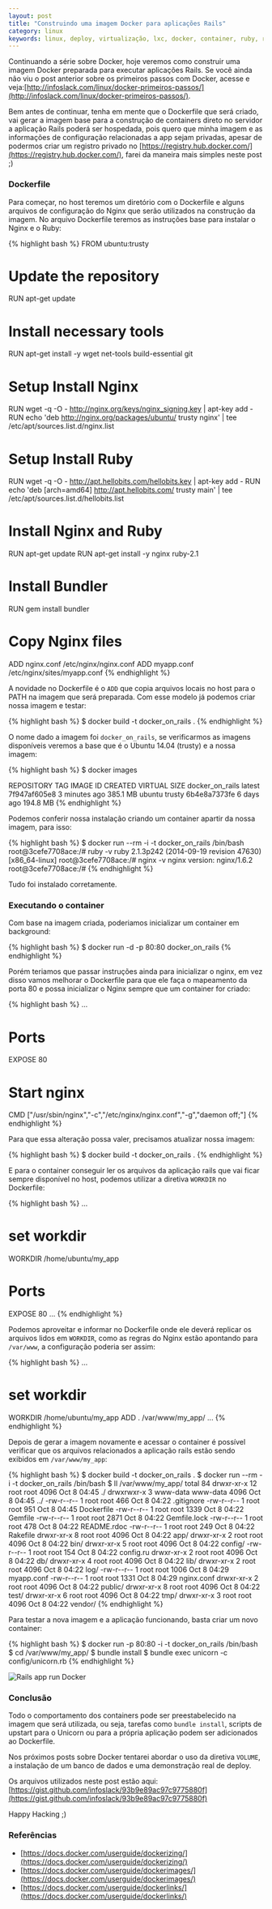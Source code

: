 ```yaml
---
layout: post
title: "Construindo uma imagem Docker para aplicações Rails"
category: linux
keywords: linux, deploy, virtualização, lxc, docker, container, ruby, rails
---
```


Continuando a série sobre Docker, hoje veremos como construir uma imagem Docker
preparada para executar aplicações Rails. Se você ainda não viu o post anterior sobre os
primeiros passos com Docker, acesse e veja:[http://infoslack.com/linux/docker-primeiros-passos/](http://infoslack.com/linux/docker-primeiros-passos/).

Bem antes de continuar, tenha em mente que o Dockerfile que será criado, vai
gerar a imagem base para a construção de containers direto no servidor a aplicação Rails
poderá ser hospedada, pois quero que minha imagem e as informações de configuração relacionadas
a app sejam privadas, apesar de podermos criar um registro privado no [https://registry.hub.docker.com/](https://registry.hub.docker.com/),
farei da maneira mais simples neste post ;)

### Dockerfile

Para começar, no host teremos um diretório com o Dockerfile e alguns arquivos de configuração
do Nginx que serão utilizados na construção da imagem. No arquivo Dockerfile teremos as
instruções base para instalar o Nginx e o Ruby:

{% highlight bash %}
FROM ubuntu:trusty

# Update the repository
RUN apt-get update

# Install necessary tools
RUN apt-get install -y wget net-tools build-essential git

# Setup Install Nginx
RUN wget -q -O - http://nginx.org/keys/nginx_signing.key | apt-key add -
RUN echo 'deb http://nginx.org/packages/ubuntu/ trusty nginx' | tee /etc/apt/sources.list.d/nginx.list

# Setup Install Ruby
RUN wget -q -O - http://apt.hellobits.com/hellobits.key | apt-key add -
RUN echo 'deb [arch=amd64] http://apt.hellobits.com/ trusty main' | tee /etc/apt/sources.list.d/hellobits.list

# Install Nginx and Ruby
RUN apt-get update
RUN apt-get install -y nginx ruby-2.1

# Install Bundler
RUN gem install bundler

# Copy Nginx files
ADD nginx.conf /etc/nginx/nginx.conf
ADD myapp.conf /etc/nginx/sites/myapp.conf
{% endhighlight %}

A novidade no Dockerfile é o `ADD` que copia arquivos locais no host para
o PATH na imagem que será preparada. Com esse modelo já podemos criar nossa
imagem e testar:

{% highlight bash %}
$ docker build -t docker_on_rails .
{% endhighlight %}

O nome dado a imagem foi `docker_on_rails`, se verificarmos as imagens disponíveis
veremos a base que é o Ubuntu 14.04 (trusty) e a nossa imagem:

{% highlight bash %}
$ docker images

REPOSITORY        TAG      IMAGE ID       CREATED        VIRTUAL SIZE
docker_on_rails   latest   7f947af605e8   3 minutes ago  385.1 MB
ubuntu            trusty   6b4e8a7373fe   6 days ago     194.8 MB
{% endhighlight %}

Podemos conferir nossa instalação criando um container apartir da nossa imagem,
para isso:

{% highlight bash %}
$ docker run --rm -i -t docker_on_rails /bin/bash
root@3cefe7708ace:/# ruby -v
ruby 2.1.3p242 (2014-09-19 revision 47630) [x86_64-linux]
root@3cefe7708ace:/# nginx -v
nginx version: nginx/1.6.2
root@3cefe7708ace:/#
{% endhighlight %}

Tudo foi instalado corretamente.

### Executando o container

Com base na imagem criada, poderiamos inicializar um container em background:

{% highlight bash %}
$ docker run -d -p 80:80 docker_on_rails
{% endhighlight %}

Porém teriamos que passar instruções ainda para inicializar o nginx, em vez disso
vamos melhorar o Dockerfile para que ele faça o mapeamento da porta 80 e possa
inicializar o Nginx sempre que um container for criado:

{% highlight bash %}
...
# Ports
EXPOSE 80

# Start nginx
CMD ["/usr/sbin/nginx","-c","/etc/nginx/nginx.conf","-g","daemon off;"]
{% endhighlight %}

Para que essa alteração possa valer, precisamos atualizar nossa imagem:

{% highlight bash %}
$ docker build -t docker_on_rails .
{% endhighlight %}

E para o container conseguir ler os arquivos da aplicação rails que vai
ficar sempre disponível no host, podemos utilizar a diretiva `WORKDIR` no
Dockerfile:

{% highlight bash %}
...
# set workdir
WORKDIR /home/ubuntu/my_app

# Ports
EXPOSE 80
...
{% endhighlight %}

Podemos aproveitar e informar no Dockerfile onde ele deverá replicar os arquivos
lidos em `WORKDIR`, como as regras do Nginx estão apontando para `/var/www`, a
configuração poderia ser assim:

{% highlight bash %}
...
# set workdir
WORKDIR /home/ubuntu/my_app
ADD . /var/www/my_app/
...
{% endhighlight %}

Depois de gerar a imagem novamente e acessar o container é possível verificar
que os arquivos relacionados a aplicação rails estão sendo exibidos em
`/var/www/my_app`:

{% highlight bash %}
$ docker build -t docker_on_rails .
$ docker run --rm -i -t docker_on_rails /bin/bash
$ ll /var/www/my_app/
total 84
drwxr-xr-x 12 root     root     4096 Oct  8 04:45 ./
drwxrwxr-x  3 www-data www-data 4096 Oct  8 04:45 ../
-rw-r--r--  1 root     root      466 Oct  8 04:22 .gitignore
-rw-r--r--  1 root     root      951 Oct  8 04:45 Dockerfile
-rw-r--r--  1 root     root     1339 Oct  8 04:22 Gemfile
-rw-r--r--  1 root     root     2871 Oct  8 04:22 Gemfile.lock
-rw-r--r--  1 root     root      478 Oct  8 04:22 README.rdoc
-rw-r--r--  1 root     root      249 Oct  8 04:22 Rakefile
drwxr-xr-x  8 root     root     4096 Oct  8 04:22 app/
drwxr-xr-x  2 root     root     4096 Oct  8 04:22 bin/
drwxr-xr-x  5 root     root     4096 Oct  8 04:22 config/
-rw-r--r--  1 root     root      154 Oct  8 04:22 config.ru
drwxr-xr-x  2 root     root     4096 Oct  8 04:22 db/
drwxr-xr-x  4 root     root     4096 Oct  8 04:22 lib/
drwxr-xr-x  2 root     root     4096 Oct  8 04:22 log/
-rw-r--r--  1 root     root     1006 Oct  8 04:29 myapp.conf
-rw-r--r--  1 root     root     1331 Oct  8 04:29 nginx.conf
drwxr-xr-x  2 root     root     4096 Oct  8 04:22 public/
drwxr-xr-x  8 root     root     4096 Oct  8 04:22 test/
drwxr-xr-x  6 root     root     4096 Oct  8 04:22 tmp/
drwxr-xr-x  3 root     root     4096 Oct  8 04:22 vendor/
{% endhighlight %}

Para testar a nova imagem e a aplicação funcionando, basta criar um novo container:

{% highlight bash %}
$ docker run -p 80:80 -i -t docker_on_rails /bin/bash
$ cd /var/www/my_app/
$ bundle install
$ bundle exec unicorn -c config/unicorn.rb
{% endhighlight %}

![Rails app run Docker](/images/rails-app-ok.png)

### Conclusão

Todo o comportamento dos containers pode ser preestabelecido na imagem que
será utilizada, ou seja, tarefas como `bundle install`, scripts de upstart
para o Unicorn ou para a própria aplicação podem ser adicionados ao Dockerfile.

Nos próximos posts sobre Docker tentarei abordar o uso da diretiva `VOLUME`,
a instalação de um banco de dados e uma demonstração real de deploy.

Os arquivos utilizados neste post estão aqui: [https://gist.github.com/infoslack/93b9e89ac97c9775880f](https://gist.github.com/infoslack/93b9e89ac97c9775880f)

Happy Hacking ;)

### Referências

- [https://docs.docker.com/userguide/dockerizing/](https://docs.docker.com/userguide/dockerizing/)
- [https://docs.docker.com/userguide/dockerimages/](https://docs.docker.com/userguide/dockerimages/)
- [https://docs.docker.com/userguide/dockerlinks/](https://docs.docker.com/userguide/dockerlinks/)
